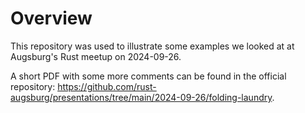 # Overview

This repository was used to illustrate some examples we looked at at Augsburg's Rust meetup on 2024-09-26.

A short PDF with some more comments can be found in the official repository: <https://github.com/rust-augsburg/presentations/tree/main/2024-09-26/folding-laundry>.
